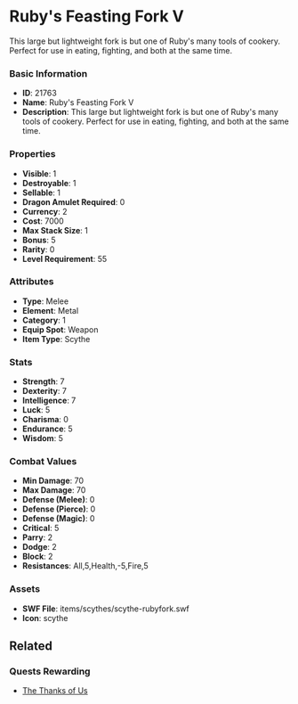 # Ruby's Feasting Fork V

This large but lightweight fork is but one of Ruby's many tools of cookery. Perfect for use in eating, fighting, and both at the same time.

### Basic Information

- **ID**: 21763
- **Name**: Ruby&#039;s Feasting Fork V
- **Description**: This large but lightweight fork is but one of Ruby&#039;s many tools of cookery. Perfect for use in eating, fighting, and both at the same time.

### Properties

- **Visible**: 1
- **Destroyable**: 1
- **Sellable**: 1
- **Dragon Amulet Required**: 0
- **Currency**: 2
- **Cost**: 7000
- **Max Stack Size**: 1
- **Bonus**: 5
- **Rarity**: 0
- **Level Requirement**: 55

### Attributes

- **Type**: Melee
- **Element**: Metal
- **Category**: 1
- **Equip Spot**: Weapon
- **Item Type**: Scythe

### Stats

- **Strength**: 7
- **Dexterity**: 7
- **Intelligence**: 7
- **Luck**: 5
- **Charisma**: 0
- **Endurance**: 5
- **Wisdom**: 5

### Combat Values

- **Min Damage**: 70
- **Max Damage**: 70
- **Defense (Melee)**: 0
- **Defense (Pierce)**: 0
- **Defense (Magic)**: 0
- **Critical**: 5
- **Parry**: 2
- **Dodge**: 2
- **Block**: 2
- **Resistances**: All,5,Health,-5,Fire,5

### Assets

- **SWF File**: items/scythes/scythe-rubyfork.swf
- **Icon**: scythe

## Related

### Quests Rewarding

- [The Thanks of Us](../quests/2108-the-thanks-of-us.md)

